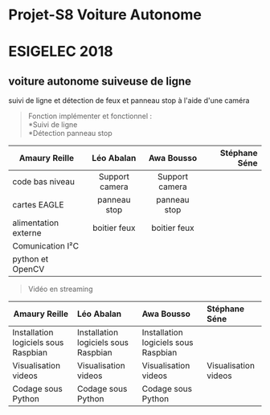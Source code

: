 # Projet-S8 Voiture Autonome

# ESIGELEC 2018


## voiture autonome suiveuse de ligne

suivi de ligne et détection de feux et panneau stop à l'aide d'une caméra



>Fonction implémenter et fonctionnel :  
  *Suivi de ligne                                     
  *Détection panneau stop



 



|  Amaury Reille        | Léo Abalan           | Awa Bousso  | Stéphane Séne  |
| ------------- |:-------------:| :-----:| -----:|
| code bas niveau      | Support camera | Support camera |     |
| cartes EAGLE      | panneau stop      |   panneau stop |     |
| alimentation externe | boitier feux      |    boitier feux |     |
| Comunication I²C      |       |    |     |
| python et OpenCV      |       |    |     |
  
  
  
  
>Vidéo en streaming

|  Amaury Reille        | Léo Abalan           | Awa Bousso  | Stéphane Séne  |
| ------------- |:-------------| :-----| :-----|
| Installation logiciels sous Raspbian | Installation logiciels sous Raspbian | Installation logiciels sous Raspbian |  | 
| Visualisation videos | Visualisation videos | Visualisation videos     | Visualisation videos |
| Codage sous Python |    Codage sous Python |    Codage sous Python   |  |
